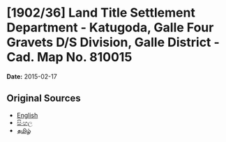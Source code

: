 # [1902/36] Land Title Settlement Department - Katugoda, Galle Four Gravets D/S Division, Galle District - Cad. Map No. 810015

**Date:** 2015-02-17

## Original Sources

- [English](https://documents.gov.lk/view/extra-gazettes/2015/2/1902-36_E.pdf)
- [සිංහල](https://documents.gov.lk/view/extra-gazettes/2015/2/1902-36_S.pdf)
- [தமிழ்](https://documents.gov.lk/view/extra-gazettes/2015/2/1902-36_T.pdf)
